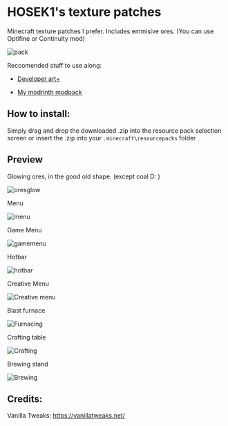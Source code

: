 # HOSEK1's texture patches
Minecraft texture patches I prefer.
Includes emmisive ores. (You can use Optifine or Continuity mod) 

![pack](https://user-images.githubusercontent.com/100392072/174671878-dcfb37ce-edb0-43f0-9bf5-8aa18ac9750a.png)


Reccomended stuff to use along: 

- [Developer art+](https://www.planetminecraft.com/texture-pack/developer-art-plus/)

- [My modrinth modpack](https://modrinth.com/modpack/hs-vanilla-patches) 
## How to install:
Simply drag and drop the downloaded .zip into the resource pack selection screen or insert the .zip into your `.minecraft\resourcepacks` folder

## Preview

Glowing ores, in the good old shape. (except coal D: )

![oresglow](https://user-images.githubusercontent.com/100392072/174668736-11e92bda-bd14-4b95-8200-8ead3bbb9310.png)

Menu

![menu](https://user-images.githubusercontent.com/100392072/174671094-646b8c15-4b2e-406b-bc2f-7af774ade239.png)

Game Menu

![gamemenu](https://user-images.githubusercontent.com/100392072/174671111-a77ec506-f803-49d8-a235-6b689869f95e.png)

Hotbar

![hotbar](https://user-images.githubusercontent.com/100392072/174671134-184de40a-8d9f-4e02-9811-25069e51f900.png)

Creative Menu

![Creative menu](https://user-images.githubusercontent.com/100392072/174671152-1d48d029-3cc2-4fdb-9425-30b88d854d98.png)

Blast furnace

![Furnacing](https://user-images.githubusercontent.com/100392072/174671156-9b6ba05d-60b6-4de0-b724-a550ae71ff99.png)

Crafting table

![Crafting](https://user-images.githubusercontent.com/100392072/174671314-1ea4c04f-b3c1-4c65-93da-49a9e1924b2b.png)

Brewing stand

![Brewing](https://user-images.githubusercontent.com/100392072/174671170-b31ad160-dd74-46ea-b9cd-6baa05cc09d1.png)

## Credits:
Vanilla Tweaks: https://vanillatweaks.net/
